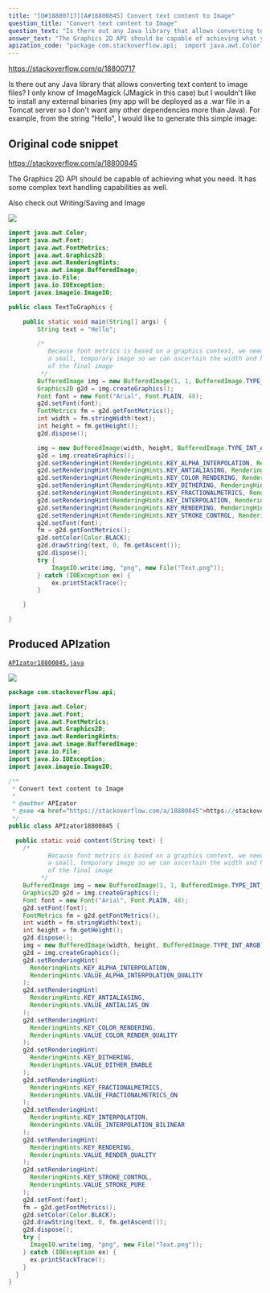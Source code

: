 ```yaml
---
title: "[Q#18800717][A#18800845] Convert text content to Image"
question_title: "Convert text content to Image"
question_text: "Is there out any Java library that allows converting text content to image files? I only know of ImageMagick (JMagick in this case) but I wouldn't like to install any external binaries (my app will be deployed as a .war file in a Tomcat server so I don't want any other dependencies more than Java). For example, from the string \"Hello\", I would like to generate this simple image:"
answer_text: "The Graphics 2D API should be capable of achieving what you need.  It has some complex text handling capabilities as well.  Also check out Writing/Saving and Image"
apization_code: "package com.stackoverflow.api;  import java.awt.Color; import java.awt.Font; import java.awt.FontMetrics; import java.awt.Graphics2D; import java.awt.RenderingHints; import java.awt.image.BufferedImage; import java.io.File; import java.io.IOException; import javax.imageio.ImageIO;  /**  * Convert text content to Image  *  * @author APIzator  * @see <a href=\"https://stackoverflow.com/a/18800845\">https://stackoverflow.com/a/18800845</a>  */ public class APIzator18800845 {    public static void content(String text) {     /*            Because font metrics is based on a graphics context, we need to create            a small, temporary image so we can ascertain the width and height            of the final image          */     BufferedImage img = new BufferedImage(1, 1, BufferedImage.TYPE_INT_ARGB);     Graphics2D g2d = img.createGraphics();     Font font = new Font(\"Arial\", Font.PLAIN, 48);     g2d.setFont(font);     FontMetrics fm = g2d.getFontMetrics();     int width = fm.stringWidth(text);     int height = fm.getHeight();     g2d.dispose();     img = new BufferedImage(width, height, BufferedImage.TYPE_INT_ARGB);     g2d = img.createGraphics();     g2d.setRenderingHint(       RenderingHints.KEY_ALPHA_INTERPOLATION,       RenderingHints.VALUE_ALPHA_INTERPOLATION_QUALITY     );     g2d.setRenderingHint(       RenderingHints.KEY_ANTIALIASING,       RenderingHints.VALUE_ANTIALIAS_ON     );     g2d.setRenderingHint(       RenderingHints.KEY_COLOR_RENDERING,       RenderingHints.VALUE_COLOR_RENDER_QUALITY     );     g2d.setRenderingHint(       RenderingHints.KEY_DITHERING,       RenderingHints.VALUE_DITHER_ENABLE     );     g2d.setRenderingHint(       RenderingHints.KEY_FRACTIONALMETRICS,       RenderingHints.VALUE_FRACTIONALMETRICS_ON     );     g2d.setRenderingHint(       RenderingHints.KEY_INTERPOLATION,       RenderingHints.VALUE_INTERPOLATION_BILINEAR     );     g2d.setRenderingHint(       RenderingHints.KEY_RENDERING,       RenderingHints.VALUE_RENDER_QUALITY     );     g2d.setRenderingHint(       RenderingHints.KEY_STROKE_CONTROL,       RenderingHints.VALUE_STROKE_PURE     );     g2d.setFont(font);     fm = g2d.getFontMetrics();     g2d.setColor(Color.BLACK);     g2d.drawString(text, 0, fm.getAscent());     g2d.dispose();     try {       ImageIO.write(img, \"png\", new File(\"Text.png\"));     } catch (IOException ex) {       ex.printStackTrace();     }   } }"
---
```


https://stackoverflow.com/q/18800717

Is there out any Java library that allows converting text content to image files? I only know of ImageMagick (JMagick in this case) but I wouldn&#x27;t like to install any external binaries (my app will be deployed as a .war file in a Tomcat server so I don&#x27;t want any other dependencies more than Java).
For example, from the string &quot;Hello&quot;, I would like to generate this simple image:




## Original code snippet

https://stackoverflow.com/a/18800845

The Graphics 2D API should be capable of achieving what you need.  It has some complex text handling capabilities as well.

Also check out Writing/Saving and Image

<div class="code-logo"><img src="/stackoverflow.png" /></div>

```java
import java.awt.Color;
import java.awt.Font;
import java.awt.FontMetrics;
import java.awt.Graphics2D;
import java.awt.RenderingHints;
import java.awt.image.BufferedImage;
import java.io.File;
import java.io.IOException;
import javax.imageio.ImageIO;

public class TextToGraphics {

    public static void main(String[] args) {
        String text = "Hello";

        /*
           Because font metrics is based on a graphics context, we need to create
           a small, temporary image so we can ascertain the width and height
           of the final image
         */
        BufferedImage img = new BufferedImage(1, 1, BufferedImage.TYPE_INT_ARGB);
        Graphics2D g2d = img.createGraphics();
        Font font = new Font("Arial", Font.PLAIN, 48);
        g2d.setFont(font);
        FontMetrics fm = g2d.getFontMetrics();
        int width = fm.stringWidth(text);
        int height = fm.getHeight();
        g2d.dispose();

        img = new BufferedImage(width, height, BufferedImage.TYPE_INT_ARGB);
        g2d = img.createGraphics();
        g2d.setRenderingHint(RenderingHints.KEY_ALPHA_INTERPOLATION, RenderingHints.VALUE_ALPHA_INTERPOLATION_QUALITY);
        g2d.setRenderingHint(RenderingHints.KEY_ANTIALIASING, RenderingHints.VALUE_ANTIALIAS_ON);
        g2d.setRenderingHint(RenderingHints.KEY_COLOR_RENDERING, RenderingHints.VALUE_COLOR_RENDER_QUALITY);
        g2d.setRenderingHint(RenderingHints.KEY_DITHERING, RenderingHints.VALUE_DITHER_ENABLE);
        g2d.setRenderingHint(RenderingHints.KEY_FRACTIONALMETRICS, RenderingHints.VALUE_FRACTIONALMETRICS_ON);
        g2d.setRenderingHint(RenderingHints.KEY_INTERPOLATION, RenderingHints.VALUE_INTERPOLATION_BILINEAR);
        g2d.setRenderingHint(RenderingHints.KEY_RENDERING, RenderingHints.VALUE_RENDER_QUALITY);
        g2d.setRenderingHint(RenderingHints.KEY_STROKE_CONTROL, RenderingHints.VALUE_STROKE_PURE);
        g2d.setFont(font);
        fm = g2d.getFontMetrics();
        g2d.setColor(Color.BLACK);
        g2d.drawString(text, 0, fm.getAscent());
        g2d.dispose();
        try {
            ImageIO.write(img, "png", new File("Text.png"));
        } catch (IOException ex) {
            ex.printStackTrace();
        }

    }

}
```

## Produced APIzation

[`APIzator18800845.java`](https://github.com/pasqualesalza/apization-temp/raw/main/data/search/APIzator18800845.java)

<div class="code-logo"><img src="/apizator.png" /></div>

```java
package com.stackoverflow.api;

import java.awt.Color;
import java.awt.Font;
import java.awt.FontMetrics;
import java.awt.Graphics2D;
import java.awt.RenderingHints;
import java.awt.image.BufferedImage;
import java.io.File;
import java.io.IOException;
import javax.imageio.ImageIO;

/**
 * Convert text content to Image
 *
 * @author APIzator
 * @see <a href="https://stackoverflow.com/a/18800845">https://stackoverflow.com/a/18800845</a>
 */
public class APIzator18800845 {

  public static void content(String text) {
    /*
           Because font metrics is based on a graphics context, we need to create
           a small, temporary image so we can ascertain the width and height
           of the final image
         */
    BufferedImage img = new BufferedImage(1, 1, BufferedImage.TYPE_INT_ARGB);
    Graphics2D g2d = img.createGraphics();
    Font font = new Font("Arial", Font.PLAIN, 48);
    g2d.setFont(font);
    FontMetrics fm = g2d.getFontMetrics();
    int width = fm.stringWidth(text);
    int height = fm.getHeight();
    g2d.dispose();
    img = new BufferedImage(width, height, BufferedImage.TYPE_INT_ARGB);
    g2d = img.createGraphics();
    g2d.setRenderingHint(
      RenderingHints.KEY_ALPHA_INTERPOLATION,
      RenderingHints.VALUE_ALPHA_INTERPOLATION_QUALITY
    );
    g2d.setRenderingHint(
      RenderingHints.KEY_ANTIALIASING,
      RenderingHints.VALUE_ANTIALIAS_ON
    );
    g2d.setRenderingHint(
      RenderingHints.KEY_COLOR_RENDERING,
      RenderingHints.VALUE_COLOR_RENDER_QUALITY
    );
    g2d.setRenderingHint(
      RenderingHints.KEY_DITHERING,
      RenderingHints.VALUE_DITHER_ENABLE
    );
    g2d.setRenderingHint(
      RenderingHints.KEY_FRACTIONALMETRICS,
      RenderingHints.VALUE_FRACTIONALMETRICS_ON
    );
    g2d.setRenderingHint(
      RenderingHints.KEY_INTERPOLATION,
      RenderingHints.VALUE_INTERPOLATION_BILINEAR
    );
    g2d.setRenderingHint(
      RenderingHints.KEY_RENDERING,
      RenderingHints.VALUE_RENDER_QUALITY
    );
    g2d.setRenderingHint(
      RenderingHints.KEY_STROKE_CONTROL,
      RenderingHints.VALUE_STROKE_PURE
    );
    g2d.setFont(font);
    fm = g2d.getFontMetrics();
    g2d.setColor(Color.BLACK);
    g2d.drawString(text, 0, fm.getAscent());
    g2d.dispose();
    try {
      ImageIO.write(img, "png", new File("Text.png"));
    } catch (IOException ex) {
      ex.printStackTrace();
    }
  }
}

```